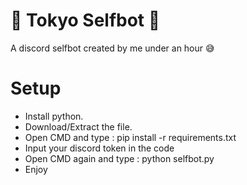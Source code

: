 # 🎁 Tokyo Selfbot 🎁
A discord selfbot created by me under an hour 😅

# Setup
- Install python.
- Download/Extract the file.
- Open CMD and type : pip install -r requirements.txt
- Input your discord token in the code
- Open CMD again and type : python selfbot.py
- Enjoy
